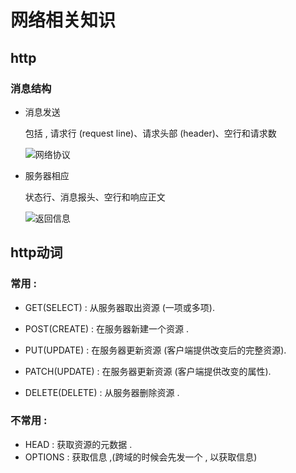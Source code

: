 # 网络相关知识

## http

### 消息结构

* 消息发送

  包括 , 请求行 (request line)、请求头部 (header)、空行和请求数

  ![网络协议](http://www.runoob.com/wp-content/uploads/2013/11/2012072810301161.png)

* 服务器相应

  状态行、消息报头、空行和响应正文

  ![返回信息](http://www.runoob.com/wp-content/uploads/2013/11/httpmessage.jpg)

## http动词

### 常用 :

- GET(SELECT) : 从服务器取出资源 (一项或多项).

- POST(CREATE) : 在服务器新建一个资源 .

- PUT(UPDATE) : 在服务器更新资源 (客户端提供改变后的完整资源).

- PATCH(UPDATE) : 在服务器更新资源 (客户端提供改变的属性).

- DELETE(DELETE) : 从服务器删除资源 .

### 不常用 :

- HEAD : 获取资源的元数据 .
- OPTIONS : 获取信息 ,(跨域的时候会先发一个 , 以获取信息)